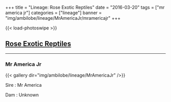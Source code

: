 +++
title = "Lineage: Rose Exotic Reptiles"
date = "2016-03-20"
tags = ["mr america jr"]
categories = ["lineage"]
banner = "img/ambilobe/lineage/MrAmericaJr/mramericajr"
+++

{{< load-photoswipe >}}

## [Rose Exotic Reptiles](http://www.roseexoticreptiles.com/)

---

### Mr America Jr

{{< gallery dir="img/ambilobe/lineage/MrAmericaJr" />}}

Sire
: Mr America

Dam
: Unknown 